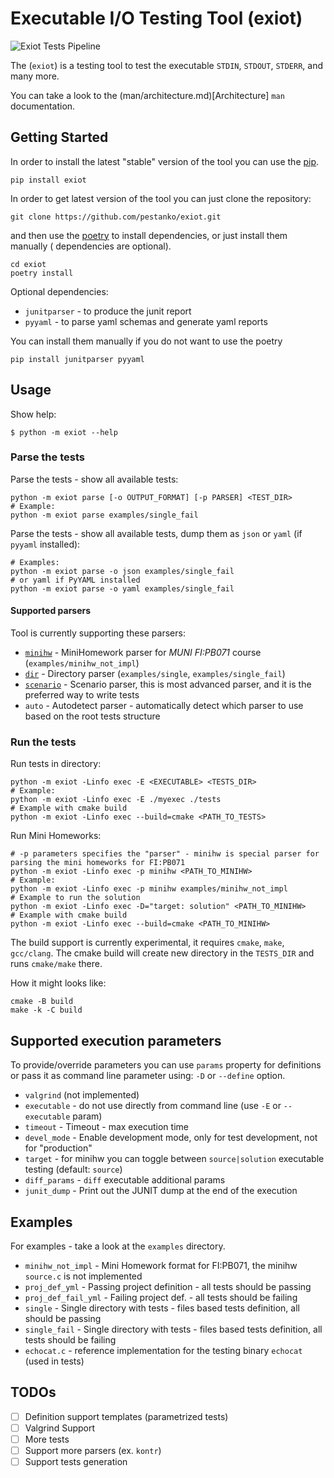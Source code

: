 # Executable I/O Testing Tool (exiot)

![Exiot Tests Pipeline](https://github.com/pestanko/exiot/actions/workflows/tests.yml/badge.svg)

The (`exiot`) is a testing tool to test the executable `STDIN`, `STDOUT`, `STDERR`, and many more.

You can take a look to the (man/architecture.md)[Architecture] `man` documentation.

## Getting Started

In order to install the latest "stable" version of the tool you can use
the [pip](https://packaging.python.org/tutorials/installing-packages/).

```shell
pip install exiot
```

In order to get latest version of the tool you can just clone the repository:

```shell
git clone https://github.com/pestanko/exiot.git
```

and then use the [poetry](https://python-poetry.org/docs/) to install dependencies, or just install them manually (
dependencies are optional).

```shell
cd exiot
poetry install
```

Optional dependencies:

- ``junitparser`` - to produce the junit report
- ``pyyaml`` - to parse yaml schemas and generate yaml reports

You can install them manually if you do not want to use the poetry

```shell
pip install junitparser pyyaml
```

## Usage

Show help:

```shell
$ python -m exiot --help
```

### Parse the tests

Parse the tests - show all available tests:

```shell
python -m exiot parse [-o OUTPUT_FORMAT] [-p PARSER] <TEST_DIR>
# Example:
python -m exiot parse examples/single_fail
```

Parse the tests - show all available tests, dump them as `json` or `yaml` (if `pyyaml` installed):

```shell
# Examples:
python -m exiot parse -o json examples/single_fail
# or yaml if PyYAML installed
python -m exiot parse -o yaml examples/single_fail
```

#### Supported parsers

Tool is currently supporting these parsers:

- [``minihw``](man/minihw_def.md) - MiniHomework parser for _MUNI FI:PB071_ course (`examples/minihw_not_impl`)
- [``dir``](man/directory_def.md) - Directory parser (`examples/single`, `examples/single_fail`)
- [``scenario``](man/scenario_def.md) - Scenario parser, this is most advanced parser, and it is the preferred way to
  write tests
- ``auto`` - Autodetect parser - automatically detect which parser to use based on the root tests structure

### Run the tests

Run tests in directory:

```shell
python -m exiot -Linfo exec -E <EXECUTABLE> <TESTS_DIR>
# Example:
python -m exiot -Linfo exec -E ./myexec ./tests
# Example with cmake build
python -m exiot -Linfo exec --build=cmake <PATH_TO_TESTS>
```

Run Mini Homeworks:

```shell
# -p parameters specifies the "parser" - minihw is special parser for parsing the mini homeworks for FI:PB071
python -m exiot -Linfo exec -p minihw <PATH_TO_MINIHW>
# Example:
python -m exiot -Linfo exec -p minihw examples/minihw_not_impl
# Example to run the solution
python -m exiot -Linfo exec -D="target: solution" <PATH_TO_MINIHW>
# Example with cmake build
python -m exiot -Linfo exec --build=cmake <PATH_TO_MINIHW>
```

The build support is currently experimental, it requires ``cmake``, `make`, `gcc/clang`.
The cmake build will create new directory in the ``TESTS_DIR`` and runs `cmake/make` there.

How it might looks like:

```shell
cmake -B build
make -k -C build
```

## Supported execution parameters

To provide/override parameters you can use ``params`` property for definitions or pass it as command line parameter
using: `-D` or `--define` option.

- `valgrind` (not implemented)
- `executable` - do not use directly from command line (use `-E` or `--executable` param)
- `timeout` - Timeout - max execution time
- `devel_mode` - Enable development mode, only for test development, not for "production"
- `target` - for minihw you can toggle between `source|solution` executable testing (default: `source`)
- `diff_params` - `diff` executable additional params
- `junit_dump` - Print out the JUNIT dump at the end of the execution

## Examples

For examples - take a look at the ``examples`` directory.

- ``minihw_not_impl`` - Mini Homework format for FI:PB071, the minihw `source.c` is not implemented
- ``proj_def_yml`` - Passing project definition - all tests should be passing
- ``proj_def_fail_yml`` - Failing project def. - all tests should be failing
- ``single`` - Single directory with tests - files based tests definition, all should be passing
- ``single_fail`` - Single directory with tests - files based tests definition, all tests should be failing
- ``echocat.c`` - reference implementation for the testing binary `echocat` (used in tests)

## TODOs

- [ ] Definition support templates (parametrized tests)
- [ ] Valgrind Support
- [ ] More tests
- [ ] Support more parsers (ex. `kontr`)
- [ ] Support tests generation

